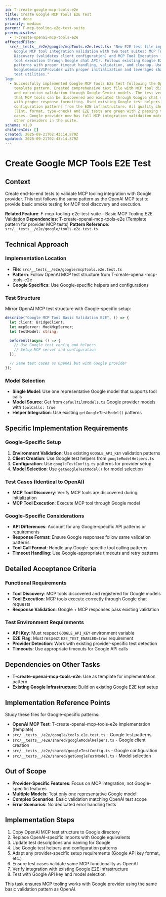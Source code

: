 ```yaml
---
id: T-create-google-mcp-tools-e2e
title: Create Google MCP Tools E2E Test
status: done
priority: medium
parent: F-mcp-tooling-e2e-test-suite
prerequisites:
  - T-create-openai-mcp-tools-e2e
affectedFiles:
  src/__tests__/e2e/google/mcpTools.e2e.test.ts: "New E2E test file implementing
    Google MCP tool integration validation with two test suites: MCP Tool
    Discovery (validates client configuration) and MCP Tool Execution (validates
    tool execution through Google chat API). Follows existing Google E2E test
    patterns with proper timeout handling, validation, and cleanup. Uses
    GoogleGeminiV1Provider with proper initialization and leverages shared MCP
    test utilities."
log:
  - Successfully implemented Google MCP Tools E2E test following the OpenAI
    template pattern. Created comprehensive test file with MCP tool discovery
    and execution validation through Google Gemini models. The test verifies
    that MCP tools can be discovered and executed through Google chat requests
    with proper response formatting. Used existing Google test helpers and
    configuration patterns from the E2E infrastructure. All quality checks pass
    (lint, format, type-check) and E2E tests are green with 2 passing test
    cases. Google provider now has full MCP integration validation matching
    other providers in the suite.
schema: v1.0
childrenIds: []
created: 2025-09-21T02:43:14.879Z
updated: 2025-09-21T02:43:14.879Z
---
```


# Create Google MCP Tools E2E Test

## Context

Create end-to-end tests to validate MCP tooling integration with Google provider. This test follows the same pattern as the OpenAI MCP test to provide basic smoke testing for MCP tool discovery and execution.

**Related Feature**: F-mcp-tooling-e2e-test-suite - Basic MCP Tooling E2E Validation
**Dependencies**: T-create-openai-mcp-tools-e2e (Template pattern for provider MCP tests)
**Pattern Reference**: `src/__tests__/e2e/google/tools.e2e.test.ts`

## Technical Approach

### Implementation Location

- **File**: `src/__tests__/e2e/google/mcpTools.e2e.test.ts`
- **Pattern**: Follow OpenAI MCP test structure from T-create-openai-mcp-tools-e2e
- **Google Specifics**: Use Google-specific helpers and configurations

### Test Structure

Mirror OpenAI MCP test structure with Google-specific setup:

```typescript
describe("Google MCP Tool Basic Validation E2E", () => {
  let client: BridgeClient;
  let mcpServer: MockMcpServer;
  let testModel: string;

  beforeAll(async () => {
    // Use Google test config and helpers
    // Setup MCP server and configuration
  });

  // Same test cases as OpenAI but with Google provider
});
```

### Model Selection

- **Single Model**: Use one representative Google model that supports tool calls
- **Model Source**: Get from `defaultLlmModels.ts` Google provider models with `toolCalls: true`
- **Helper Integration**: Use existing `getGoogleTestModel()` patterns

## Specific Implementation Requirements

### Google-Specific Setup

1. **Environment Validation**: Use existing `GOOGLE_API_KEY` validation patterns
2. **Client Creation**: Use Google test helpers from `googleModelHelpers.ts`
3. **Configuration**: Use `googleTestConfig.ts` patterns for provider setup
4. **Model Selection**: Use `getGoogleTestModel()` for model selection

### Test Cases (Identical to OpenAI)

- **MCP Tool Discovery**: Verify MCP tools are discovered during initialization
- **MCP Tool Execution**: Execute MCP tool through Google model

### Google-Specific Considerations

- **API Differences**: Account for any Google-specific API patterns or requirements
- **Response Format**: Ensure Google responses follow same validation patterns
- **Tool Call Format**: Handle any Google-specific tool calling patterns
- **Timeout Handling**: Use Google-appropriate timeouts and retry patterns

## Detailed Acceptance Criteria

### Functional Requirements

- **Tool Discovery**: MCP tools discovered and registered for Google models
- **Tool Execution**: MCP tools execute correctly through Google chat requests
- **Response Validation**: Google + MCP responses pass existing validation

### Test Environment Requirements

- **API Key**: Must respect `GOOGLE_API_KEY` environment variable
- **E2E Flag**: Must respect `E2E_TEST_ENABLED=true` requirement
- **Provider Detection**: Work with existing provider-specific test detection
- **Timeouts**: Use appropriate timeouts for Google API calls

## Dependencies on Other Tasks

- **T-create-openai-mcp-tools-e2e**: Use as template for implementation pattern
- **Existing Google Infrastructure**: Build on existing Google E2E test setup

## Implementation Reference Points

Study these files for Google-specific patterns:

- **OpenAI MCP Test**: T-create-openai-mcp-tools-e2e implementation (template)
- `src/__tests__/e2e/google/tools.e2e.test.ts` - Google test patterns
- `src/__tests__/e2e/shared/googleModelHelpers.ts` - Google client creation
- `src/__tests__/e2e/shared/googleTestConfig.ts` - Google configuration
- `src/__tests__/e2e/shared/getGoogleTestModel.ts` - Model selection

## Out of Scope

- **Provider-Specific Features**: Focus on MCP integration, not Google-specific features
- **Multiple Models**: Test only one representative Google model
- **Complex Scenarios**: Basic validation matching OpenAI test scope
- **Error Scenarios**: No dedicated error handling tests

## Implementation Steps

1. Copy OpenAI MCP test structure to Google directory
2. Replace OpenAI-specific imports with Google equivalents
3. Update test descriptions and naming for Google
4. Use Google test helpers and configuration patterns
5. Adapt any provider-specific setup requirements (Google API key format, etc.)
6. Ensure test cases validate same MCP functionality as OpenAI
7. Verify integration with existing Google E2E infrastructure
8. Test with Google API key and model selection

This task ensures MCP tooling works with Google provider using the same basic validation pattern as OpenAI.
